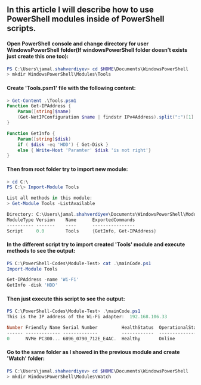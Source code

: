 ## In this article I will describe how to use PowerShell modules inside of PowerShell scripts.

#### Open PowerShell console and change directory for user WindowsPowerShell folder(If windowsPowerShell folder doesn’t exists just create this one too):
```powershell
PS C:\Users\jamal.shahverdiyev> cd $HOME\Documents\WindowsPowerShell
> mkdir WindowsPowerShell\Modules\Tools
```

#### Create 'Tools.psm1' file with the following content:
```powershell
> Get-Content .\Tools.psm1
Function Get-IPAddress {
    Param([string]$name)
    (Get-NetIPConfiguration $name | findstr IPv4Address).split(":")[1]
}

Function GetInfo {
    Param([string]$disk)
    if ( $disk -eq 'HDD') { Get-Disk }
    else { Write-Host 'Paramter' $disk 'is not right'}
}
```

#### Then from root folder try to import new module:
```powershell
> cd C:\
PS C:\> Import-Module Tools

List all methods in this module:
> Get-Module Tools -ListAvailable

Directory: C:\Users\jamal.shahverdiyev\Documents\WindowsPowerShell\Modules
ModuleType Version    Name      ExportedCommands                                                                                              
---------- -------    ----      ----------------                                                                                              
Script     0.0        Tools     {GetInfo, Get-IPAddress}       
```

#### In the different script try to import created 'Tools' module and execute methods to see the output:
```powershell
PS C:\PowerShell-Codes\Module-Test> cat .\mainCode.ps1
Import-Module Tools

Get-IPAddress -name 'Wi-Fi'
GetInfo -disk 'HDD'
```

#### Then just execute this script to see the output:
```powershell
PS C:\PowerShell-Codes\Module-Test> .\mainCode.ps1
This is the IP address of the Wi-Fi adapter:  192.168.106.33

Number Friendly Name Serial Number         HealthStatus  OperationalStatus   Total Size Partition Style
------ ------------- -------------         ------------  -----------------   ---------- ----------
0      NVMe PC300... 6B96_0790_712E_E4AC.  Healthy       Online              476.94 GB 	GPT
```

#### Go to the same folder as I showed in the previous module and create 'Watch' folder:
```powershell
PS C:\Users\jamal.shahverdiyev> cd $HOME\Documents\WindowsPowerShell
> mkdir WindowsPowerShell\Modules\Watch
```
